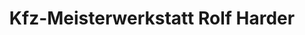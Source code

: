 ---
title: "Kfz-Meisterwerkstatt Rolf Harder"
url: /fleckeby/kfz-meisterwerkstatt-rolf-harder/
shop: Autowerkstatt
---